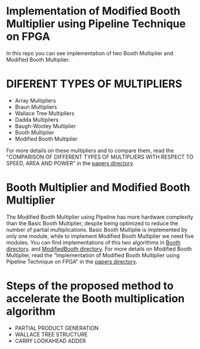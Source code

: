 # Implementation of Modified Booth Multiplier using Pipeline Technique on FPGA

In this repo you can see implementation of two Booth Multiplier and Modified Booth Multiplier.


# DIFERENT TYPES OF MULTIPLIERS

- Array Multipliers
- Braun Multipliers
- Wallace Tree Multipliers
- Dadda Multipliers
- Baugh-Wooley Multiplier
- Booth Multiplier
- Modified Booth Multiplier

For more details on these multipliers and to compare them, read the "COMPARISON OF DIFFERENT TYPES OF MULTIPLIERS WITH RESPECT TO SPEED, AREA AND POWER" in the [papers directory](./papers).


# Booth Multiplier and Modified Booth Multiplier

The Modified Booth Multiplier using Pipeline has more hardware complexity than the Basic Booth Multiplier, despite being optimized to reduce the number of partial multiplications. Basic Booth Multiplie is implemented by only one module, while to implement Modified Booth Multiplier we need five modules. You can find implementations of this two algorithms in [Booth directory](./Booth). and [ModifiedBooth directory](./ModifiedBooth). For more details on Modified Booth Multiplier, read the "Implementation of Modified Booth Multiplier using Pipeline Technique on FPGA" in the [papers directory](./papers).

# Steps of the proposed method to accelerate the Booth multiplication algorithm

- PARTIAL PRODUCT GENERATION
- WALLACE TREE STRUCTURE
- CARRY LOOKAHEAD ADDER